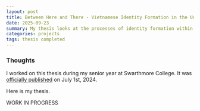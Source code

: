 ```yaml
---
layout: post
title: Between Here and There - Vietnamese Identity Formation in the United States
date: 2025-09-23
summary: My thesis looks at the processes of identity formation within the Vietnamese diasporic community, who sought refuge in the United States shortly after the end of the Vietnam War in 1975. It draws on semi-structured interviews with Vietnamese community members from Arizona and California, textual analysis of Vietnamese magazines and written work by Vietnamese writers, and auto-ethnography informed by my family history and personal experiences in the Vietnamese community. My analysis brings together insights from different scholarly traditions that explore identity, memory, materiality, and migration. 
categories: projects
tags: thesis completed
---
```


### Thoughts

I worked on this thesis during my senior year at Swarthmore College. It was [officially published](https://works.swarthmore.edu/theses/936/) on July 1st, 2024. 

Here is my thesis. 

WORK IN PROGRESS

